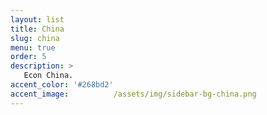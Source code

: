```yaml
---
layout: list
title: China
slug: china
menu: true
order: 5
description: >
   Econ China.
accent_color: '#268bd2'
accent_image:          /assets/img/sidebar-bg-china.png
---
```


